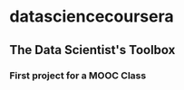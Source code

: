 datasciencecoursera
===================

## The Data Scientist's Toolbox
### First project for a MOOC Class
